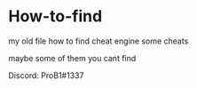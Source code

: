 # How-to-find
my old file how to find cheat engine some cheats

maybe some of them  you cant find

Discord: ProB1#1337
